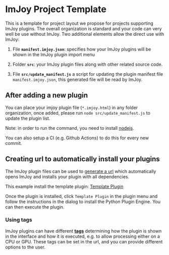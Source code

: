 # ImJoy Project Template
This is a template for project layout we propose for projects supporting ImJoy plugins. The overall organization is standard and your code can very well be use without ImJoy. Two additional elements allow the direct use with ImJoy:

1. File **`manifest.imjoy.json`**: specifies how your ImJoy plugins will be shown in the ImJoy plugin import menu

1. Folder **`src`**: your ImJoy plugin files along with other related source code.

1. File **`src/update_manifest.js`** a script for updating the plugin manifest file `manifest.imjoy.json`, this generated file will be read by ImJoy.


## After adding a new plugin

You can place your imjoy plugin file (`*.imjoy.html`) in any folder organization, once added, please run `node src/update_manifest.js` to update the plugin list.

Note: in order to run the command, you need to install [nodejs](https://nodejs.org/).

You can also setup a CI (e.g. Github Actions) to do this for every new commit.


## Creating url to automatically install your plugins
The ImJoy plugin files can be used to [generate a url](http://imjoy.io/docs/index.html#/development?id=distributing-your-plugin-with-url) which automatically opens ImJoy and installs your plugin with all dependencies. 

This example install the template plugin: [Template Plugin](https://imjoy.io/#/app?plugin=https://raw.githubusercontent.com/oeway/ImJoy-project-template/master/imjoy-plugins/templatePlugin.imjoy.html)

Once the plugin is installed, click `Template Plugin` in the plugin menu and follow the instructions in the dialog to install the Python Plugin Engine. You can then execute the plugin. 

### Using tags
ImJoy plugins can have different **[tags](http://imjoy.io/docs/index.html#/development?id=plugins-and-tags)** determining how the plugin is shown in the interface and how it is executed, e.g. to allow processing either on a CPU or GPU. These tags can be set in the url, and you can provide different options to the user.  





